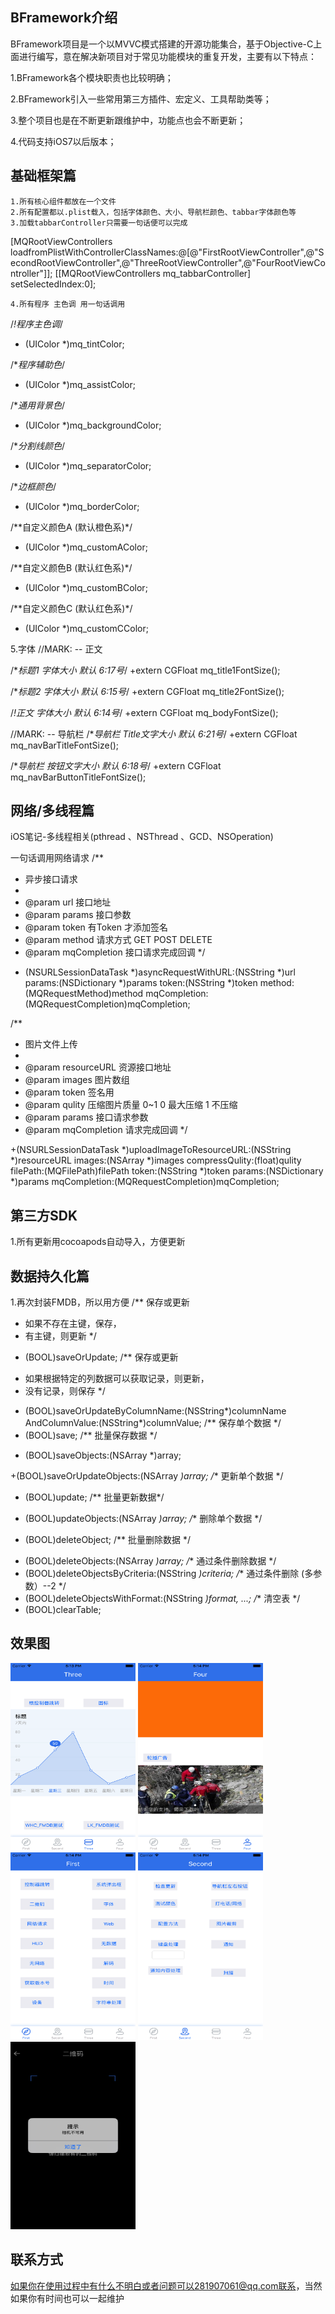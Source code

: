 
## BFramework介绍
BFramework项目是一个以MVVC模式搭建的开源功能集合，基于Objective-C上面进行编写，意在解决新项目对于常见功能模块的重复开发，主要有以下特点：

 1.BFramework各个模块职责也比较明确；

 2.BFramework引入一些常用第三方插件、宏定义、工具帮助类等；

 3.整个项目也是在不断更新跟维护中，功能点也会不断更新；

 4.代码支持iOS7以后版本；

## 基础框架篇
    
    1.所有核心组件都放在一个文件
    2.所有配置都以.plist载入，包括字体颜色、大小、导航栏颜色、tabbar字体颜色等
    3.加载tabbarController只需要一句话便可以完成
[MQRootViewControllers loadfromPlistWithControllerClassNames:@[@"FirstRootViewController",@"SecondRootViewController",@"ThreeRootViewController",@"FourRootViewController"]];
[[MQRootViewControllers mq_tabbarController] setSelectedIndex:0];

    4.所有程序 主色调 用一句话调用

/*!程序主色调*/
+ (UIColor *)mq_tintColor;

/**程序辅助色*/
+ (UIColor *)mq_assistColor;

/**通用背景色*/
+ (UIColor *)mq_backgroundColor;

/**分割线颜色*/
+ (UIColor *)mq_separatorColor;

/**边框颜色*/
+ (UIColor *)mq_borderColor;

/**自定义颜色A (默认橙色系)*/
+ (UIColor *)mq_customAColor;

/**自定义颜色B (默认红色系)*/
+ (UIColor *)mq_customBColor;

/**自定义颜色C (默认红色系)*/
+ (UIColor *)mq_customCColor;


 5.字体
//MARK: -- 正文

/**标题1 字体大小 默认 6:17号*/
+extern CGFloat mq_title1FontSize();

/**标题2 字体大小 默认 6:15号*/
+extern CGFloat mq_title2FontSize();

/*!正文 字体大小 默认 6:14号*/
+extern CGFloat mq_bodyFontSize();

//MARK: -- 导航栏
/**导航栏 Title文字大小 默认 6:21号*/
+extern CGFloat mq_navBarTitleFontSize();

/**导航栏 按钮文字大小 默认 6:18号*/
+extern CGFloat mq_navBarButtonTitleFontSize();

## 网络/多线程篇
iOS笔记-多线程相关(pthread 、NSThread 、GCD、NSOperation)

一句话调用网络请求
/**
*  异步接口请求
*
*  @param url          接口地址
*  @param params       接口参数
*  @param token        有Token 才添加签名
*  @param method       请求方式 GET POST DELETE
*  @param mqCompletion 接口请求完成回调
*/

+ (NSURLSessionDataTask *)asyncRequestWithURL:(NSString *)url
                                       params:(NSDictionary *)params
                                        token:(NSString *)token
                                        method:(MQRequestMethod)method
                                mqCompletion:(MQRequestCompletion)mqCompletion;


/**
*  图片文件上传
*
*  @param resourceURL 资源接口地址
*  @param images      图片数组
*  @param token       签名用
*  @param qulity      压缩图片质量 0~1 0 最大压缩 1 不压缩
*  @param params      接口请求参数
*  @param mqCompletion    请求完成回调
*/

+(NSURLSessionDataTask *)uploadImageToResourceURL:(NSString *)resourceURL
images:(NSArray *)images
compressQulity:(float)qulity
filePath:(MQFilePath)filePath
token:(NSString *)token
params:(NSDictionary *)params
mqCompletion:(MQRequestCompletion)mqCompletion;

## 第三方SDK
1.所有更新用cocoapods自动导入，方便更新

## 数据持久化篇
1.再次封装FMDB，所以用方便
/** 保存或更新
* 如果不存在主键，保存，
* 有主键，则更新
*/
- (BOOL)saveOrUpdate;
/** 保存或更新
* 如果根据特定的列数据可以获取记录，则更新，
* 没有记录，则保存
*/
- (BOOL)saveOrUpdateByColumnName:(NSString*)columnName AndColumnValue:(NSString*)columnValue;
/** 保存单个数据 */
- (BOOL)save;
/** 批量保存数据 */
+ (BOOL)saveObjects:(NSArray *)array;

+(BOOL)saveOrUpdateObjects:(NSArray *)array;
/** 更新单个数据 */
- (BOOL)update;
/** 批量更新数据*/
+ (BOOL)updateObjects:(NSArray *)array;
/** 删除单个数据 */
- (BOOL)deleteObject;
/** 批量删除数据 */
+ (BOOL)deleteObjects:(NSArray *)array;
/** 通过条件删除数据 */
+ (BOOL)deleteObjectsByCriteria:(NSString *)criteria;
/** 通过条件删除 (多参数）--2 */
+ (BOOL)deleteObjectsWithFormat:(NSString *)format, ...;
/** 清空表 */
+ (BOOL)clearTable;

## 效果图
<img src="https://github.com/AidyBao/BFramework/blob/master/GitHubResource/BF_01.png" width=200px height=300px></img>
<img src="https://github.com/AidyBao/BFramework/blob/master/GitHubResource/BF_02.png" width=200px height=300px></img>
<img src="https://github.com/AidyBao/BFramework/blob/master/GitHubResource/BF_03.png" width=200px height=300px></img>
<img src="https://github.com/AidyBao/BFramework/blob/master/GitHubResource/BF_04.png" width=200px height=300px></img>
<img src="https://github.com/AidyBao/BFramework/blob/master/GitHubResource/BF_05.png" width=200px height=300px></img>

## 联系方式
如果你在使用过程中有什么不明白或者问题可以281907061@qq.com联系，当然如果你有时间也可以一起维护
